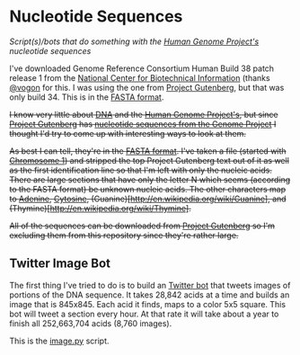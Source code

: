 # Nucleotide Sequences

*Script(s)/bots that do something with the [Human Genome Project's](http://www.genome.gov/) nucleotide sequences*

I've downloaded Genome Reference Consortium Human Build 38 patch release 1 from the [National Center for 
Biotechnical Information](http://www.ncbi.nlm.nih.gov/assembly/GCF_000001405.27/) (thanks 
[@vogon](https://twitter.com/vogon!) for this. I was using the one from [Project 
Gutenberg](https://www.gutenberg.org/), but that was only build 34. This is in the [FASTA 
format](http://en.wikipedia.org/wiki/FASTA_format).

~~I know very little about [DNA](http://en.wikipedia.org/wiki/DNA) and the [Human Genome 
Project's](http://www.genome.gov/), but since [Project Gutenberg](https://www.gutenberg.org/) has [nucleotide 
sequences from the Genome Project](http://www.gutenberg.org/ebooks/subject/15882) I thought I'd try to come up with 
interesting ways to look at them.~~

~~As best I can tell, they're in the [FASTA format](http://en.wikipedia.org/wiki/FASTA_format). I've taken a file 
(started with [Chromosome 1](http://www.gutenberg.org/ebooks/11775)) and stripped the top Project Gutenberg text out 
of it as well as the first identification line so that I'm left with only the nucleic acids. There are large 
sections that have only the letter N which seems (according to the FASTA format) be unknown nucleic acids. The other 
characters map to [Adenine](http://en.wikipedia.org/wiki/Adenine), 
[Cytosine](http://en.wikipedia.org/wiki/Cytosine), (Guanine)[http://en.wikipedia.org/wiki/Guanine], and 
(Thymine)[http://en.wikipedia.org/wiki/Thymine].~~

~~All of the sequences can be downloaded from [Project Gutenberg](http://www.gutenberg.org/ebooks/subject/15882) so 
I'm excluding them from this repository since they're rather large.~~

## Twitter Image Bot 

The first thing I've tried to do is to build an [Twitter bot](https://twitter.com/) that tweets images of portions 
of the DNA sequence. It takes 28,842 acids at a time and builds an image that is 845x845. Each acid it finds, maps to 
a color 5x5 square. This bot will tweet a section every hour. At that rate it will take about a year to finish all 
252,663,704 acids (8,760 images).

This is the [image.py](image.py) script.

